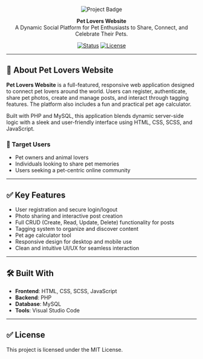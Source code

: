 <p align="center">
  <img src="https://img.shields.io/badge/Project-PetLovers--WebApp-blue.svg" alt="Project Badge">
</p>

<p align="center">
  <strong>Pet Lovers Website</strong><br>
  A Dynamic Social Platform for Pet Enthusiasts to Share, Connect, and Celebrate Their Pets.
</p>

<p align="center">
  <a href="#"><img src="https://img.shields.io/badge/status-complete-green" alt="Status"></a>
  <a href="#"><img src="https://img.shields.io/badge/license-MIT-brightgreen.svg" alt="License"></a>
</p>

---

## 🐾 About Pet Lovers Website

**Pet Lovers Website** is a full-featured, responsive web application designed to connect pet lovers around the world. Users can register, authenticate, share pet photos, create and manage posts, and interact through tagging features. The platform also includes a fun and practical pet age calculator.

Built with PHP and MySQL, this application blends dynamic server-side logic with a sleek and user-friendly interface using HTML, CSS, SCSS, and JavaScript.

### 🎯 Target Users

- Pet owners and animal lovers  
- Individuals looking to share pet memories  
- Users seeking a pet-centric online community  

---

## ✅ Key Features

- User registration and secure login/logout  
- Photo sharing and interactive post creation  
- Full CRUD (Create, Read, Update, Delete) functionality for posts  
- Tagging system to organize and discover content  
- Pet age calculator tool  
- Responsive design for desktop and mobile use  
- Clean and intuitive UI/UX for seamless interaction  

---

## 🛠 Built With

- **Frontend**: HTML, CSS, SCSS, JavaScript  
- **Backend**: PHP  
- **Database**: MySQL  
- **Tools**: Visual Studio Code  

---

## ✅ License

This project is licensed under the MIT License.
